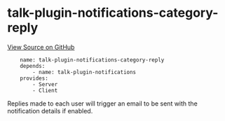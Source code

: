 
# talk-plugin-notifications-category-reply
[View Source on GitHub](https://github.com/coralproject/talk/tree/master/plugins/talk-plugin-notifications-category-reply/)

```
    name: talk-plugin-notifications-category-reply
    depends:
        - name: talk-plugin-notifications
    provides:
        - Server
        - Client
```


Replies made to each user will trigger an email to be sent with the notification
details if enabled.